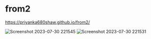# from2
https://priyanka680shaw.github.io/from2/



![Screenshot 2023-07-30 221545](https://github.com/priyanka680shaw/from2/assets/96192066/eccea5cf-90fe-44c9-bae3-d4c13c89439e)
![Screenshot 2023-07-30 221531](https://github.com/priyanka680shaw/from2/assets/96192066/6162e24f-f6e5-482d-aa8b-3bc8bd00d527)
